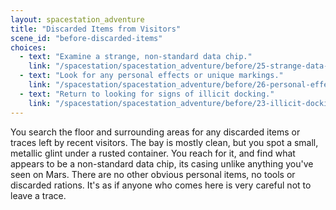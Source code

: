 ```yaml
---
layout: spacestation_adventure
title: "Discarded Items from Visitors"
scene_id: "before-discarded-items"
choices:
  - text: "Examine a strange, non-standard data chip."
    link: "/spacestation/spacestation_adventure/before/25-strange-data-chip/"
  - text: "Look for any personal effects or unique markings."
    link: "/spacestation/spacestation_adventure/before/26-personal-effects-docking/"
  - text: "Return to looking for signs of illicit docking."
    link: "/spacestation/spacestation_adventure/before/23-illicit-docking/"
---
```


You search the floor and surrounding areas for any discarded items or traces left by recent visitors. The bay is mostly clean, but you spot a small, metallic glint under a rusted container. You reach for it, and find what appears to be a non-standard data chip, its casing unlike anything you've seen on Mars. There are no other obvious personal items, no tools or discarded rations. It's as if anyone who comes here is very careful not to leave a trace.
